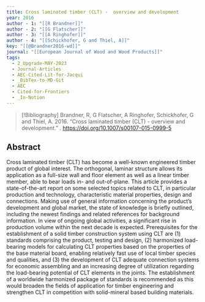 ```yaml
---
title: Cross laminated timber (CLT) -  overview and development
year: 2016
author - 1: "[[R Brandner]]"
author - 2: "[[G Flatscher]]"
author - 3: "[[A Ringhofer]]"
author - 4: "[[Schickhofer, G and Thiel, A]]"
key: "[[@Brandner2016-wd]]"
journal: "[[European Journal of Wood and Wood Products]]"
tags:
  - 2_Upgrade-MAY-2023
  - Journal-Articles
  - AEC-Cited-Lit-for-Jacqui
  - _BibTex-to-MD-Git
  - AEC
  - Cited-for-Frontiers
  - _In-Notion
---
```


> [!Bibliography]
> Brandner, R, G Flatscher, A Ringhofer, Schickhofer, G and Thiel, A. 2016. “Cross laminated timber (CLT) -  overview and development.” . https://doi.org/10.1007/s00107-015-0999-5

## Abstract
Cross laminated timber (CLT) has become a well-known engineered timber product of global interest. The orthogonal, laminar structure allows its application as a full-size wall and floor element as well as a linear timber member, able to bear loads in- and out-of-plane. This article provides a state-of-the-art report on some selected topics related to CLT, in particular production and technology, characteristic material properties, design and connections. Making use of general information concerning the product’s development and global market, the state of knowledge is briefly outlined, including the newest findings and related references for background information. In view of ongoing global activities, a significant rise in production volume within the next decade is expected. Prerequisites for the establishment of a solid timber construction system using CLT are (1) standards comprising the product, testing and design, (2) harmonized load-bearing models for calculating CLT properties based on the properties of the base material board, enabling relatively fast use of local timber species and qualities, and (3) the development of CLT adequate connection systems for economic assembling and an increasing degree of utilization regarding the load-bearing potential of CLT elements in the joints. The establishment of a worldwide harmonized package of standards is recommended as this would broaden the fields of application for timber engineering and strengthen CLT in competition with solid-mineral based building materials.